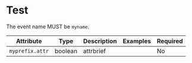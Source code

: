 # Test

<!-- semconv event -->
The event name MUST be `myname`.

| Attribute  | Type | Description  | Examples  | Required |
|---|---|---|---|---|
| `myprefix.attr` | boolean | attrbrief |  | No |
<!-- endsemconv -->
